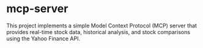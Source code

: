 # mcp-server

This project implements a simple Model Context Protocol (MCP) server that provides real-time stock data, historical analysis, and stock comparisons using the Yahoo Finance API.